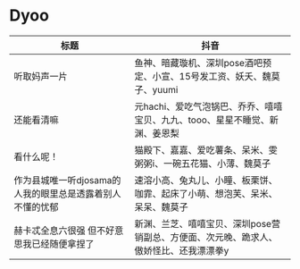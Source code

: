 # Dyoo
标题|抖音
-|-
听取妈声一片|鱼神、暗藏璇机、深圳pose酒吧预定、小宣、15号发工资、妖夭、魏莫子、yuumi
还能看清嘛|元hachi、爱吃气泡锅巴、乔乔、嘻嘻宝贝、九九、tooo、星星不睡觉、新渊、姜恩梨
看什么呢！|猫殿下、嘉嘉、爱吃薯条、呆米、雯粥粥i、一碗五花猫、小薄、魏莫子
作为县城唯一听djosama的人我的眼里总是透露着别人不懂的忧郁|速溶小高、兔丸儿、小瞳、板栗饼、咖霏、起床了小萌、想泡芙、呆米、呆呆、魏莫子
赫卡忒全息六很强 但不好意思我已经随便拿捏了|新渊、兰芝、嘻嘻宝贝、深圳pose营销副总、方便面、次元晚、跪求人、傲娇怪比、还我漂漂拳y